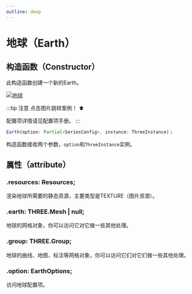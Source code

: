 ```yaml
---
outline: deep
---
```

# 地球（Earth）

## 构造函数（Constructor）
此构造函数创建一个新的Earth。

[![地球](https://img.picgo.net/2024/11/01/379655344-7aedc460-7e95-44a2-a954-a0fa6a9555d6e0b291fee4c42a4c.gif)](https://github.com/flowers-10/three-auto/blob/main/packages/examples/src/earth.ts)

:::tip 注意
点击图片跳转案例！ ⬆️

配置项详情请见配置项手册。
:::

```typescript
Earth(option: Partial<SeriesConfig>, instance: ThreeInstance)；
```
构造函数接收两个参数，`option`和`ThreeInstance`实例。


## 属性（attribute）

###  .resources: Resources;
渲染地球所需要的静态资源，主要类型是TEXTURE（图片资源）。
###  .earth: THREE.Mesh | null;
地球的网格对象，你可以访问它对它做一些其他处理。
###  .group: THREE.Group;
地球的曲线、地图、标注等网格对象，你可以访问它们对它们做一些其他处理。
###  .option: EarthOptions;
访问地球配置项。


